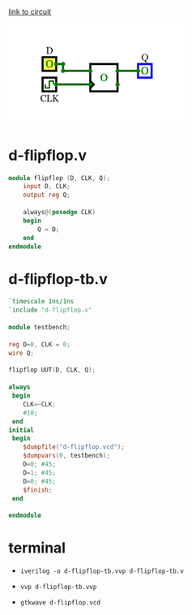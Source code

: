 [link to circuit](https://circuitverse.org/simulator/embed/d-flipflop-d53f3ab7-a913-4804-94f8-4382755990fa)

<img src="main.png" width="350">

# d-flipflop.v

```verilog
module flipflop (D, CLK, Q);
    input D, CLK;
    output reg Q;

    always@(posedge CLK)
    begin
        Q = D;
    end
endmodule
```
# d-flipflop-tb.v

```verilog
`timescale 1ns/1ns
`include "d-flipflop.v"

module testbench;

reg D=0, CLK = 0; 
wire Q;

flipflop UUT(D, CLK, Q);

always 
 begin
    CLK=~CLK;
    #10;
 end
initial
 begin
    $dumpfile("d-flipflop.vcd");
    $dumpvars(0, testbench);
    D=0; #45;
    D=1; #45;
    D=0; #45;
    $finish;
 end    

endmodule
```
# terminal

 - `iverilog -o d-flipflop-tb.vvp d-flipflop-tb.v`

 - `vvp d-flipflop-tb.vvp`

 - `gtkwave d-flipflop.vcd`

